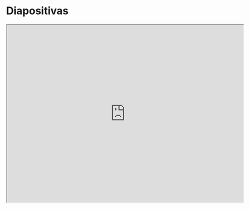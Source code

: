 # Diapositivas

<iframe src="https://drive.google.com/file/d/1YO7CqGOboQF5oRHgX9b8Ty-ZvdCDwlZE/preview" width="640" height="480" allow="autoplay"></iframe>
